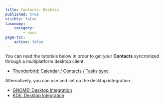 ```yaml
---
title: Contacts: Desktop
published: true
visible: false
taxonomy:
    category:
        - docs
page-toc:
    active: false
---
```

You can read the tutorials below in order to get your **Contacts** syncronized through a multiplatform desktop client.

- [Thunderbird: Calendar / Contacts / Tasks sync](/cloud/clients/desktop/multiplatform/thunderbird-calendar-contacts)

Alternatively, you can use and set up the desktop integration.

 - [GNOME: Desktop Integration](/cloud/clients/desktop/gnu-linux/gnome-desktop-integration)
 - [KDE: Desktop Integration](/cloud/clients/desktop/gnu-linux/kde-desktop-integration)
